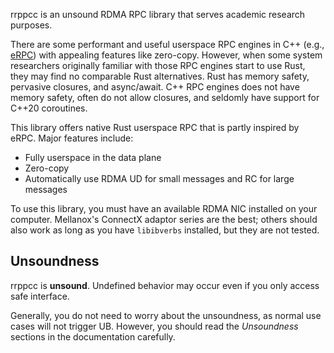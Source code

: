 rrppcc is an unsound RDMA RPC library that serves academic research purposes.

There are some performant and useful userspace RPC engines in C++ (e.g., [eRPC](https://github.com/erpc-io/eRPC)) with appealing features like zero-copy.
However, when some system researchers originally familiar with those RPC engines start to use Rust, they may find no comparable Rust alternatives.
Rust has memory safety, pervasive closures, and async/await.
C++ RPC engines does not have memory safety, often do not allow closures, and seldomly have support for C++20 coroutines.

This library offers native Rust userspace RPC that is partly inspired by eRPC.
Major features include:
- Fully userspace in the data plane
- Zero-copy
- Automatically use RDMA UD for small messages and RC for large messages

To use this library, you must have an available RDMA NIC installed on your computer.
Mellanox's ConnectX adaptor series are the best;
others should also work as long as you have `libibverbs` installed, but they are not tested.


## Unsoundness

rrppcc is **unsound**.
Undefined behavior may occur even if you only access safe interface.

Generally, you do not need to worry about the unsoundness, as normal use cases will not trigger UB.
However, you should read the *Unsoundness* sections in the documentation carefully.